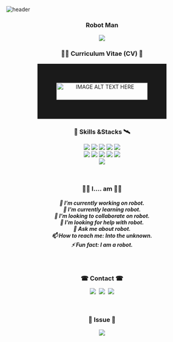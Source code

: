![header](https://capsule-render.vercel.app/api?type=soft&color=auto&height=150&section=header&text=YeongJunKim&fontSize=70&animation=twinkling)

<h3 align="center"> Robot Man </h3>

<p align="center">
<a href="https://hits.seeyoufarm.com"><img src="https://hits.seeyoufarm.com/api/count/incr/badge.svg?url=https%3A%2F%2Fgithub.com%2FYeongJunKim&count_bg=%2379C83D&title_bg=%23555555&icon=&icon_color=%23E7E7E7&title=hits&edge_flat=false"/></a>
</p>


<h3 align="center"> 💪🏿 Curriculum Vitae (CV) 💪 </h3>

<p align="center">
<a href="http://www.youtube.com/watch?feature=player_embedded&v=YOUTUBE_VIDEO_ID_HERE
" target="_blank"><img src="https://img.shields.io/badge/Google%20site%20CV-34A853?style=for-the-badge&logo=Google&logoColor=white&link=https://sites.google.com/view/colson96/%ED%99%88"
alt="IMAGE ALT TEXT HERE" width="240" height="45" border="50" /></a>
</p>

<!--
<p align="center">
  <a href="https://sites.google.com/view/colson96/%ED%99%88"><img src="https://img.shields.io/badge/Google%20site-34A853?style=for-the-badge&logo=Google&logoColor=white&link=https://sites.google.com/view/colson96/%ED%99%88"/></a>
</p>
-->

<h3 align="center">🚀 Skills &Stacks 🛰</h3>

<p align="center">
<img src="https://img.shields.io/badge/Python-3766AB?style=for-the-badge&logo=Python&logoColor=white"/></a>
<img src="https://img.shields.io/badge/C-A8B9CC?style=for-the-badge&logo=C&logoColor=white"/></a>
<img src="https://img.shields.io/badge/C++-00599C?style=for-the-badge&logo=C%2B%2B&logoColor=white"/></a>
<img src="https://img.shields.io/badge/CSharp-239120?style=for-the-badge&logo=CSharp&logoColor=white"/></a>
<img src="https://img.shields.io/badge/Matlab-232340?style=for-the-badge&logo=&logoColor=white"/></a>
<br>
<img src="https://img.shields.io/badge/ROS-22314E?style=for-the-badge&logo=ROS&logoColor=white"/></a>
<img src="https://img.shields.io/badge/STMicroelectronics/STM32-03234B?style=for-the-badge&logo=STMicroelectronics&logoColor=white"/></a>
<img src="https://img.shields.io/badge/Unity-000000?style=for-the-badge&logo=Unity&logoColor=white"/></a>
<img src="https://img.shields.io/badge/Autodesk/Inventor-0696D7?style=for-the-badge&logo=Autodesk&logoColor=white"/></a>
<img src="https://img.shields.io/badge/PADS-344133?style=for-the-badge&logo=&logoColor=white"/></a>
<br>
<img src="https://img.shields.io/badge/QT-41CD52?style=for-the-badge&logo=Qt&logoColor=white"/></a>
</p>

<br>

<h3 align="center">🤷‍♀️ I.... am 🤷‍♂️</h3>
<h5 align="center"> 🔭 I’m currently working on robot. <br>
🌱 I’m currently learning robot. <br>
👯 I’m looking to collaborate on robot. <br>
🤔 I’m looking for help with robot. <br>
💬 Ask me about robot. <br>
📫 How to reach me: Into the unknown. <br>
⚡ Fun fact: I am a robot. </h5>

<br>

<h3 align="center"> ☎ Contact ☎ </h3>
<p align="center">
  <a href="https://www.youtube.com/channel/UCVGnVztdbq1ZCPItX1hdQHA"><img src="https://img.shields.io/badge/Youtube-FF0000?style=for-the-badge&logo=Youtube&logoColor=white&link=https://www.youtube.com/channel/UCVGnVztdbq1ZCPItX1hdQHA"/></a>&nbsp
  <a href="https://www.instagram.com/__yeongjun/"><img src="https://img.shields.io/badge/Instagram-E4405F?style=for-the-badge&logo=Instagram&logoColor=white&link=https://www.instagram.com/__yeongjun/"/></a>&nbsp
  <a href="mailto:dud3722000@naver.com"><img src="https://img.shields.io/badge/Gmail-d14836?style=for-the-badge&logo=Gmail&logoColor=white&link=dud3722000@naver.com"/></a>
</p>
<br>

<h3 align="center"> 🎃 Issue 🎃 </h3>
<p align="center">
  <a href="https://github.com/YeongJunKim/issue/issues/"><img src="https://img.shields.io/badge/Git-F05032?style=for-the-badge&logo=Git&logoColor=white&link=https://github.com/YeongJunKim/issue/issues"/></a>
</p>











<!--
**YeongJunKim/YeongJunKim** is a ✨ _special_ ✨ repository because its `README.md` (this file) appears on your GitHub profile.

Here are some ideas to get you started:

- 🔭 I’m currently working on ...
- 🌱 I’m currently learning ...
- 👯 I’m looking to collaborate on ...
- 🤔 I’m looking for help with ...
- 💬 Ask me about ...
- 📫 How to reach me: ...
- 😄 Pronouns: ...
- ⚡ Fun fact: ...
-->
                 
                
